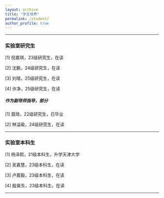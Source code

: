 ```yaml
---
layout: archive
title: "学生培养"
permalink: /student/
author_profile: true
---
```


---
### 实验室研究生

[1]&nbsp;倪嘉琪，23级研究生，在读

[2]&nbsp;沈鹏，24级研究生，在读

[3]&nbsp;刘晴，25级研究生，在读

[4]&nbsp;许净，25级研究生，在读

##### 作为副导师指导，部分

[1]&nbsp;聂琦，22级研究生，已毕业

[2]&nbsp;林溢瑜，24级研究生，在读

---
### 实验室本科生

[1]&nbsp;杨泽熙，21级本科生，升学天津大学

[2]&nbsp;吴嘉慧，23级本科生，在读

[3]&nbsp;卢嘉毅，23级本科生，在读

[4]&nbsp;殷昊东，23级本科生，在读

---
